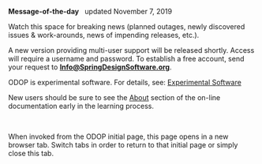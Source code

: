 **Message-of-the-day** &nbsp; updated November 7, 2019   

Watch this space for breaking news 
(planned outages, newly discovered issues & work-arounds, news of impending releases, etc.). 

A new version providing multi-user support will be released shortly. 
Access will require a username and password.
To establish a free account, send your request to **Info@SpringDesignSoftware.org**.

ODOP is experimental software. 
For details, see: [Experimental Software](experimental)

New users should be sure to see the [About](../About) section of the on-line documentation 
early in the learning process.

&nbsp;

When invoked from the ODOP initial page, this page opens in a new browser tab.
Switch tabs in order to return to that initial page or simply close this tab.
 